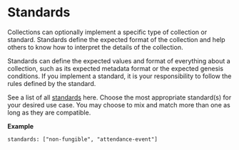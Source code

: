 # Standards

Collections can optionally implement a specific type of collection or standard. Standards define the expected format of the collection and help others to know how to interpret the details of the collection.

Standards can define the expected values and format of everything about a collection, such as its expected metadata format or the expected genesis conditions. If you implement a standard, it is your responsibility to follow the rules defined by the standard.

See a list of all [standards](../../for-developers/collection-interface/standards.md) here. Choose the most appropriate standard(s) for your desired use case. You may choose to mix and match more than one as long as they are compatible.

**Example**

```
standards: ["non-fungible", "attendance-event"]
```
